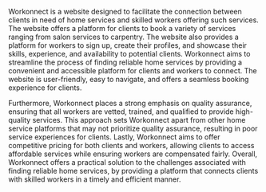 Workonnect is a website designed to facilitate the connection between clients in need of home services and skilled workers offering such services. The website offers a platform for clients to book a variety of services ranging from salon services to carpentry. 
The website also provides a platform for workers to sign up, create their profiles, and showcase their skills, experience, and availability to potential clients. Workonnect aims to streamline the process of finding reliable home services by providing a convenient and accessible platform for clients and workers to connect. The website is user-friendly, easy to navigate, and offers a seamless booking experience for clients.

Furthermore, Workonnect places a strong emphasis on quality assurance, ensuring that all workers are vetted, trained, and qualified to provide high-quality services. This approach sets Workonnect apart from other home service platforms that may not prioritize quality assurance, resulting in poor service experiences for clients.
Lastly, Workonnect aims to offer competitive pricing for both clients and workers, allowing clients to access affordable services while ensuring workers are compensated fairly.
Overall, Workonnect offers a practical solution to the challenges associated with finding reliable home services, by providing a platform that connects clients with skilled workers in a timely and efficient manner.
